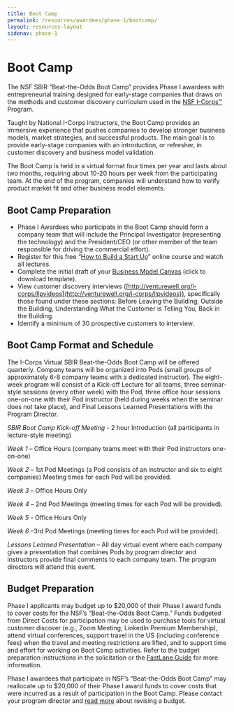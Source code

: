 ```yaml
---
title: Boot Camp
permalink: /resources/awardees/phase-1/bootcamp/
layout: resources-layout
sidenav: phase-1
---
```


# Boot Camp

The NSF SBIR “Beat-the-Odds Boot Camp” provides Phase I awardees with entrepreneurial training designed for early-stage companies that draws on the methods and customer discovery curriculum used in the [NSF I-Corps™](https://www.nsf.gov/news/special_reports/i-corps/) Program. 

Taught by National I-Corps instructors, the Boot Camp provides an immersive experience that pushes companies to develop stronger business models, market strategies, and successful products. The main goal is to provide early-stage companies with an introduction, or refresher, in customer discovery and business model validation. 

The Boot Camp is held in a virtual format four times per year and lasts about two months, requiring about 10-20 hours per week from the participating team. At the end of the program, companies will understand how to verify product market fit and other business model elements.

## Boot Camp Preparation

- Phase I Awardees who participate in the Boot Camp should form a company team that will include the Principal Investigator (representing the technology) and the President/CEO (or other member of the team responsible for driving the commercial effort). 
- Register for this free “[How to Build a Start Up](https://www.udacity.com/course/how-to-build-a-startup--ep245)” online course and watch all lectures. 
- Complete the initial draft of your [Business Model Canvas](https://federalist-proxy.app.cloud.gov/preview/18f/nsf-sbir/BootCamp/assets/files/awardees/the-business-model-canvas.pdf) (click to download template).  
- View customer discovery interviews ([http://venturewell.org/i-corps/llpvideos](http://venturewell.org/i-corps/llpvideos)), specifically those found under these sections: Before Leaving the Building, Outside the Building, Understanding What the Customer is Telling You, Back in the Building.
- Identify a minimum of 30 prospective customers to interview.

## Boot Camp Format and Schedule

The I-Corps Virtual SBIR Beat-the-Odds Boot Camp will be offered quarterly.  Company teams will be organized into Pods (small groups of approximately 6-8 company teams with a dedicated instructor). The eight-week program will consist of a Kick-off Lecture for all teams, three seminar-style sessions (every other week) with the Pod, three office hour sessions one-on-one with their Pod instructor (held during weeks when the seminar does not take place), and Final Lessons Learned Presentations with the Program Director.

*SBIR Boot Camp Kick-off Meeting* - 2 hour Introduction (all participants in lecture-style meeting)

*Week 1* –  Office Hours (company teams meet with their Pod instructors one-on-one)

*Week 2* –  1st Pod Meetings (a Pod consists of an instructor and six to eight companies) Meeting times for each Pod will be provided.

*Week 3* –  Office Hours Only

*Week 4*  –  2nd Pod Meetings (meeting times for each Pod will be provided).

*Week 5* - Office Hours Only

*Week 6* –3rd Pod Meetings (meeting times for each Pod will be provided).

*Lessons Learned Presentation* – All day virtual event where each company gives a presentation that combines Pods by program director and instructors provide final comments to each company team. The program directors will attend this event.

## Budget Preparation

Phase I applicants may budget up to $20,000 of their Phase I award funds to cover costs for the NSF’s “Beat-the-Odds Boot Camp.” Funds budgeted from Direct Costs for participation may be used to purchase tools for virtual customer discover (e.g., Zoom Meeting; LinkedIn Premium Membership), attend virtual conferences, support travel in the US (including conference fees) when the travel and meeting restrictions are lifted, and to support time and effort for working on Boot Camp activities.  Refer to the budget preparation instructions in the solicitation or the [FastLane Guide](https://federalist-proxy.app.cloud.gov/preview/18f/nsf-sbir/BootCamp/fastlane/form-prep-2/) for more information.

Phase I awardees that participate in NSF’s “Beat-the-Odds Boot Camp” may reallocate up to $20,000 of their Phase I award funds to cover costs that were incurred as a result of participation in the Boot Camp. Please contact your program director and [read more](https://federalist-proxy.app.cloud.gov/preview/18f/nsf-sbir/BootCamp/resources/awardees/phase-1/revised-budget/) about revising a budget. 
